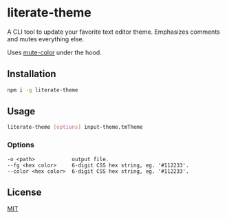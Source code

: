 # literate-theme

A CLI tool to update your favorite text editor theme. Emphasizes comments and
mutes everything else.

Uses [mute-color](https://github.com/rileyjshaw/mute-color/) under the hood.

## Installation

```sh
npm i -g literate-theme
```

## Usage

```sh
literate-theme [options] input-theme.tmTheme
```

### Options

```
-o <path>            output file.
--fg <hex color>     6-digit CSS hex string, eg. '#112233'.
--color <hex color>  6-digit CSS hex string, eg. '#112233'.
```

## License
[MIT](./LICENSE)
